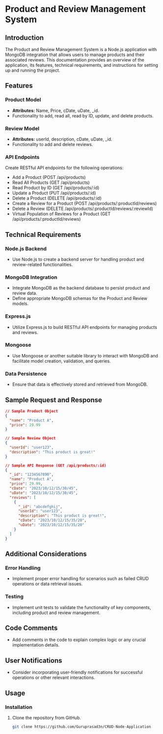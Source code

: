 # Product and Review Management System

## Introduction

The Product and Review Management System is a Node.js application with MongoDB integration that allows users to manage products and their associated reviews. This documentation provides an overview of the application, its features, technical requirements, and instructions for setting up and running the project.

## Features

### Product Model

- **Attributes:** Name, Price, cDate, uDate, _id.
- Functionality to add, read all, read by ID, update, and delete products.

### Review Model

- **Attributes:** userId, description, cDate, uDate, _id.
- Functionality to add and delete reviews.

### API Endpoints

Create RESTful API endpoints for the following operations:

- Add a Product (POST /api/products)
- Read All Products (GET /api/products)
- Read Product by ID (GET /api/products/:id)
- Update a Product (PUT /api/products/:id)
- Delete a Product (DELETE /api/products/:id)
- Create a Review for a Product (POST /api/products/:productId/reviews)
- Delete a Review (DELETE /api/products/:productId/reviews/:reviewId)
- Virtual Population of Reviews for a Product (GET /api/products/:productId/reviews)

## Technical Requirements

### Node.js Backend

- Use Node.js to create a backend server for handling product and review-related functionalities.

### MongoDB Integration

- Integrate MongoDB as the backend database to persist product and review data.
- Define appropriate MongoDB schemas for the Product and Review models.

### Express.js

- Utilize Express.js to build RESTful API endpoints for managing products and reviews.

### Mongoose

- Use Mongoose or another suitable library to interact with MongoDB and facilitate model creation, validation, and queries.

### Data Persistence

- Ensure that data is effectively stored and retrieved from MongoDB.

## Sample Request and Response

```json
// Sample Product Object
{
  "name": "Product A",
  "price": 29.99
}

// Sample Review Object
{
  "userId": "user123",
  "description": "This product is great!"
}

// Sample API Response (GET /api/products/:id)
{
  "_id": "1234567890",
  "name": "Product A",
  "price": 29.99,
  "cDate": "2023/10/12/15/30/45",
  "uDate": "2023/10/12/15/30/45",
  "reviews": [
    {
      "_id": "abcdefghij",
      "userId": "user123",
      "description": "This product is great!",
      "cDate": "2023/10/12/15/35/20",
      "uDate": "2023/10/12/15/35/20"
    }
  ]
}
```

## Additional Considerations

### Error Handling

- Implement proper error handling for scenarios such as failed CRUD operations or data retrieval issues.

### Testing

- Implement unit tests to validate the functionality of key components, including product and review management.

## Code Comments

- Add comments in the code to explain complex logic or any crucial implementation details.

## User Notifications

- Consider incorporating user-friendly notifications for successful operations or other relevant interactions.

## Usage

### Installation

1. Clone the repository from GitHub.

   ```bash
   git clone https://github.com/Guruprasad3n/CRUD-Node-Application
